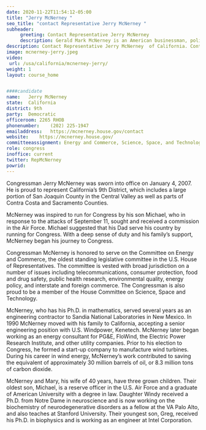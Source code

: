 ```yaml
---
date: 2020-11-22T11:54:12-05:00
title: "Jerry McNerney "
seo_title: "contact Representative Jerry McNerney "
subheader:
     greeting: Contact Representative Jerry McNerney  
     description: Gerald Mark McNerney is an American businessman, politician, and the U.S. Representative for California's 9th congressional district, serving in Congress since 2007. He is a member of the Democratic Party.
description: Contact Representative Jerry McNerney  of California. Contact information for Jerry McNerney  includes email address, phone number, and mailing address.
image: mcnerney-jerry.jpeg
video: 
 url: /usa/california/mcnerney-jerry/
weight: 1
layout: course_home


####candidate
name:	Jerry McNerney 
state:	California
district: 9th
party:	Democratic
officeroom:	2265 RHOB
phonenumber:	(202) 225-1947
emailaddress:	https://mcnerney.house.gov/contact
website:	https://mcnerney.house.gov/
committeeassignment: Energy and Commerce, Science, Space, and Technology
role: congress
inoffice: current
twitter: RepMcNerney
powrid: 
---
```


Congressman Jerry McNerney was sworn into office on January 4, 2007.  He is proud to represent California’s 9th District, which includes a large portion of San Joaquin County in the Central Valley as well as parts of Contra Costa and Sacramento Counties.

McNerney was inspired to run for Congress by his son Michael, who in response to the attacks of September 11, sought and received a commission in the Air Force. Michael suggested that his Dad serve his country by running for Congress. With a deep sense of duty and his family’s support, McNerney began his journey to Congress.

Congressman McNerney is honored to serve on the Committee on Energy and Commerce, the oldest standing legislative committee in the U.S. House of Representatives. The committee is vested with broad jurisdiction on a number of issues including telecommunications, consumer protection, food and drug safety, public health research, environmental quality, energy policy, and interstate and foreign commerce. The Congressman is also proud to be a member of the House Committee on Science, Space and Technology.

McNerney, who has his Ph.D. in mathematics, served several years as an engineering contractor to Sandia National Laboratories in New Mexico. In 1990 McNerney moved with his family to California, accepting a senior engineering position with U.S. Windpower, Kenetech. McNerney later began working as an energy consultant for PG&E, FloWind, the Electric Power Research Institute, and other utility companies. Prior to his election to Congress, he formed a start-up company to manufacture wind turbines. During his career in wind energy, McNerney’s work contributed to saving the equivalent of approximately 30 million barrels of oil, or 8.3 million tons of carbon dioxide.

McNerney and Mary, his wife of 40 years, have three grown children. Their oldest son, Michael, is a reserve officer in the U.S. Air Force and a graduate of American University with a degree in law. Daughter Windy received a Ph.D. from Notre Dame in neuroscience and is now working on the biochemistry of neurodegenerative disorders as a fellow at the VA Palo Alto, and also teaches at Stanford University.  Their youngest son, Greg, received his Ph.D. in biophysics and is working as an engineer at Intel Corporation.